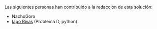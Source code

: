 Las siguientes personas han contribuido a la redacción de esta solución:
- NachoGoro
- [Iago Rivas](https://github.com/delthia) (Problema D, python)
